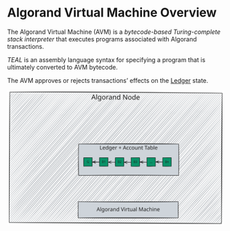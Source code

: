 # Algorand Virtual Machine Overview

The Algorand Virtual Machine (AVM) is a _bytecode-based Turing-complete stack
interpreter_ that executes programs associated with Algorand transactions.

_TEAL_ is an assembly language syntax for specifying a program that is ultimately
converted to AVM bytecode.

The AVM approves or rejects transactions’ effects on the [Ledger](./ledger.md) state.

![AVM Overview](../_images/avm-overview.svg "AVM Overview")